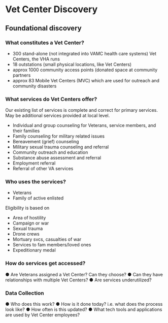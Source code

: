 # Vet Center Discovery

## Foundational discovery

### What constitutes a Vet Center?

- 300 stand-alone (not integrated into VAMC health care systems) Vet Centers, the VHA runs
- 18 outstations (small physical locations, like Vet Centers)
- approx 1000 community access points (donated space at community partners
- approx 83 Mobile Vet Centers (MVC) which are used for outreach and community disasters

### What services do Vet Centers offer?

Our existing list of services is complete and correct for primary services. May be additional services provided at local level. 
- Individual and group counseling for Veterans, service members, and their families
- Family counseling for military related issues
- Bereavement (grief) counseling
- Military sexual trauma counseling and referral
- Community outreach and education
- Substance abuse assessment and referral
- Employment referral
- Referral of other VA services

### Who uses the services?
- Veterans
- Family of active enlisted

Eligibility is based on
- Area of hostility
- Campaign or war
- Sexual trauma
- Drone crews
- Mortuary svcs, casualties of war
- Services to fam members/loved ones
- Expeditionary medal

### How do services get accessed?
● Are Veterans assigned a Vet Center? Can they choose?
● Can they have relationships with multiple Vet Centers?
● Are services underutilized?

### Data Collection
● Who does this work?
● How is it done today? i.e. what does the process look like?
● How often is this updated?
● What tech tools and applications are used by Vet Center employees?
